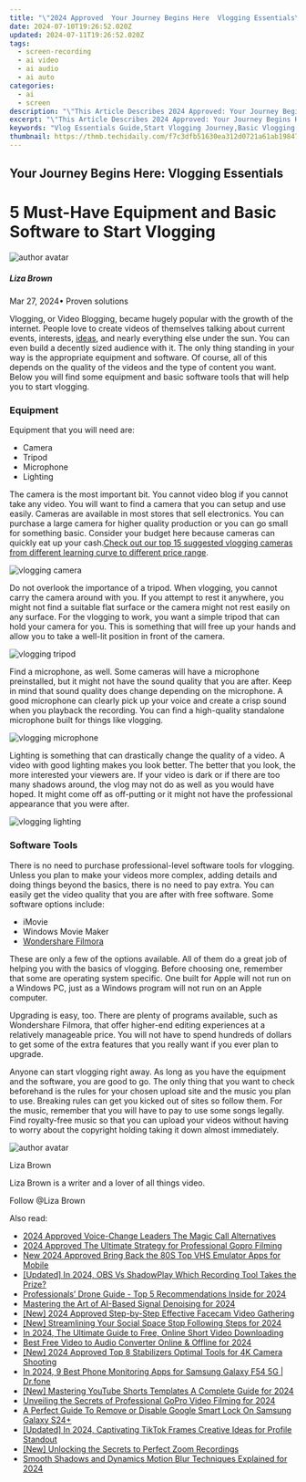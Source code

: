 ```yaml
---
title: "\"2024 Approved  Your Journey Begins Here  Vlogging Essentials\""
date: 2024-07-10T19:26:52.020Z
updated: 2024-07-11T19:26:52.020Z
tags: 
  - screen-recording
  - ai video
  - ai audio
  - ai auto
categories: 
  - ai
  - screen
description: "\"This Article Describes 2024 Approved: Your Journey Begins Here: Vlogging Essentials\""
excerpt: "\"This Article Describes 2024 Approved: Your Journey Begins Here: Vlogging Essentials\""
keywords: "Vlog Essentials Guide,Start Vlogging Journey,Basic Vlogging Tips,Beginner's Vlog Basics,Journey Into Vlogging,Essential Vlogging Tools,Starting a Vlog Tutorial"
thumbnail: https://thmb.techidaily.com/f7c3dfb51630ea312d0721a61ab19847e1113bba58f7b17ac94759c2d0864364.jpg
---
```


## Your Journey Begins Here: Vlogging Essentials

# 5 Must-Have Equipment and Basic Software to Start Vlogging

![author avatar](https://lh5.googleusercontent.com/-AIMmjowaFs4/AAAAAAAAAAI/AAAAAAAAABc/Y5UmwDaI7HU/s250-c-k/photo.jpg)

##### Liza Brown

 Mar 27, 2024• Proven solutions

Vlogging, or Video Blogging, became hugely popular with the growth of the internet. People love to create videos of themselves talking about current events, interests, [ideas](https://tools.techidaily.com/wondershare/filmora/download/), and nearly everything else under the sun. You can even build a decently sized audience with it. The only thing standing in your way is the appropriate equipment and software. Of course, all of this depends on the quality of the videos and the type of content you want. Below you will find some equipment and basic software tools that will help you to start vlogging.

### Equipment

Equipment that you will need are:

* Camera
* Tripod
* Microphone
* Lighting

The camera is the most important bit. You cannot video blog if you cannot take any video. You will want to find a camera that you can setup and use easily. Cameras are available in most stores that sell electronics. You can purchase a large camera for higher quality production or you can go small for something basic. Consider your budget here because cameras can quickly eat up your cash.[Check out our top 15 suggested vlogging cameras from different learning curve to different price range](https://tools.techidaily.com/wondershare/filmora/download/).

![vlogging camera](https://images.wondershare.com/filmora/article-images/vlogging-camera.jpg)

Do not overlook the importance of a tripod. When vlogging, you cannot carry the camera around with you. If you attempt to rest it anywhere, you might not find a suitable flat surface or the camera might not rest easily on any surface. For the vlogging to work, you want a simple tripod that can hold your camera for you. This is something that will free up your hands and allow you to take a well-lit position in front of the camera.

![vlogging tripod](https://images.wondershare.com/filmora/article-images/vlogging-tripod.jpg)

Find a microphone, as well. Some cameras will have a microphone preinstalled, but it might not have the sound quality that you are after. Keep in mind that sound quality does change depending on the microphone. A good microphone can clearly pick up your voice and create a crisp sound when you playback the recording. You can find a high-quality standalone microphone built for things like vlogging.

![vlogging microphone](https://images.wondershare.com/filmora/article-images/vlogging-microphone.jpg)

Lighting is something that can drastically change the quality of a video. A video with good lighting makes you look better. The better that you look, the more interested your viewers are. If your video is dark or if there are too many shadows around, the vlog may not do as well as you would have hoped. It might come off as off-putting or it might not have the professional appearance that you were after.

![vlogging lighting](https://images.wondershare.com/filmora/article-images/vlogging-lighting.jpg)

### Software Tools

There is no need to purchase professional-level software tools for vlogging. Unless you plan to make your videos more complex, adding details and doing things beyond the basics, there is no need to pay extra. You can easily get the video quality that you are after with free software. Some software options include:

* iMovie
* Windows Movie Maker
* [Wondershare Filmora](https://tools.techidaily.com/wondershare/filmora/download/)

These are only a few of the options available. All of them do a great job of helping you with the basics of vlogging. Before choosing one, remember that some are operating system specific. One built for Apple will not run on a Windows PC, just as a Windows program will not run on an Apple computer.

Upgrading is easy, too. There are plenty of programs available, such as Wondershare Filmora, that offer higher-end editing experiences at a relatively manageable price. You will not have to spend hundreds of dollars to get some of the extra features that you really want if you ever plan to upgrade.

Anyone can start vlogging right away. As long as you have the equipment and the software, you are good to go. The only thing that you want to check beforehand is the rules for your chosen upload site and the music you plan to use. Breaking rules can get you kicked out of sites so follow them. For the music, remember that you will have to pay to use some songs legally. Find royalty-free music so that you can upload your videos without having to worry about the copyright holding taking it down almost immediately.

![author avatar](https://lh5.googleusercontent.com/-AIMmjowaFs4/AAAAAAAAAAI/AAAAAAAAABc/Y5UmwDaI7HU/s250-c-k/photo.jpg)

Liza Brown

Liza Brown is a writer and a lover of all things video.

Follow @Liza Brown


<ins class="adsbygoogle"
     style="display:block"
     data-ad-format="autorelaxed"
     data-ad-client="ca-pub-7571918770474297"
     data-ad-slot="1223367746"></ins>



<ins class="adsbygoogle"
     style="display:block"
     data-ad-client="ca-pub-7571918770474297"
     data-ad-slot="8358498916"
     data-ad-format="auto"
     data-full-width-responsive="true"></ins>


<span class="atpl-alsoreadstyle">Also read:</span>
<div><ul>
<li><a href="https://article-knowledge.techidaily.com/2024-approved-voice-change-leaders-the-magic-call-alternatives/"><u>2024 Approved  Voice-Change Leaders  The Magic Call Alternatives</u></a></li>
<li><a href="https://article-knowledge.techidaily.com/2024-approved-the-ultimate-strategy-for-professional-gopro-filming/"><u>2024 Approved  The Ultimate Strategy for Professional Gopro Filming</u></a></li>
<li><a href="https://smart-video-editing.techidaily.com/new-2024-approved-bring-back-the-80s-top-vhs-emulator-apps-for-mobile/"><u>New 2024 Approved Bring Back the 80S Top VHS Emulator Apps for Mobile</u></a></li>
<li><a href="https://video-capture.techidaily.com/updated-in-2024-obs-vs-shadowplay-which-recording-tool-takes-the-prize/"><u>[Updated] In 2024, OBS Vs ShadowPlay  Which Recording Tool Takes the Prize?</u></a></li>
<li><a href="https://extra-support.techidaily.com/professionals-drone-guide-top-5-recommendations-inside-for-2024/"><u>Professionals’ Drone Guide - Top 5 Recommendations Inside for 2024</u></a></li>
<li><a href="https://sound-optimizing.techidaily.com/mastering-the-art-of-ai-based-signal-denoising-for-2024/"><u>Mastering the Art of AI-Based Signal Denoising for 2024</u></a></li>
<li><a href="https://screen-video-capture.techidaily.com/new-2024-approved-step-by-step-effective-facecam-video-gathering/"><u>[New] 2024 Approved  Step-by-Step  Effective Facecam Video Gathering</u></a></li>
<li><a href="https://instagram-videos.techidaily.com/new-streamlining-your-social-space-stop-following-steps-for-2024/"><u>[New] Streamlining Your Social Space  Stop Following Steps for 2024</u></a></li>
<li><a href="https://youtube-stream.techidaily.com/in-2024-the-ultimate-guide-to-free-online-short-video-downloading/"><u>In 2024, The Ultimate Guide to Free, Online Short Video Downloading</u></a></li>
<li><a href="https://voice-adjusting.techidaily.com/best-free-video-to-audio-converter-online-and-offline-for-2024/"><u>Best Free Video to Audio Converter Online & Offline for 2024</u></a></li>
<li><a href="https://fox-http.techidaily.com/new-2024-approved-top-8-stabilizers-optimal-tools-for-4k-camera-shooting/"><u>[New] 2024 Approved  Top 8 Stabilizers  Optimal Tools for 4K Camera Shooting</u></a></li>
<li><a href="https://android-location-track.techidaily.com/in-2024-9-best-phone-monitoring-apps-for-samsung-galaxy-f54-5g-drfone-by-drfone-virtual-android/"><u>In 2024, 9 Best Phone Monitoring Apps for Samsung Galaxy F54 5G | Dr.fone</u></a></li>
<li><a href="https://youtube-blog.techidaily.com/astering-youtube-shorts-templates-a-complete-guide-for-2024/"><u>[New] Mastering YouTube Shorts Templates  A Complete Guide for 2024</u></a></li>
<li><a href="https://some-guidance.techidaily.com/unveiling-the-secrets-of-professional-gopro-video-filming-for-2024/"><u>Unveiling the Secrets of Professional GoPro Video Filming for 2024</u></a></li>
<li><a href="https://android-unlock.techidaily.com/a-perfect-guide-to-remove-or-disable-google-smart-lock-on-samsung-galaxy-s24plus-by-drfone-android/"><u>A Perfect Guide To Remove or Disable Google Smart Lock On Samsung Galaxy S24+</u></a></li>
<li><a href="https://tiktok-clips.techidaily.com/updated-in-2024-captivating-tiktok-frames-creative-ideas-for-profile-standout/"><u>[Updated] In 2024, Captivating TikTok Frames  Creative Ideas for Profile Standout</u></a></li>
<li><a href="https://visual-screen-recording.techidaily.com/new-unlocking-the-secrets-to-perfect-zoom-recordings/"><u>[New] Unlocking the Secrets to Perfect Zoom Recordings</u></a></li>
<li><a href="https://extra-support.techidaily.com/smooth-shadows-and-dynamics-motion-blur-techniques-explained-for-2024/"><u>Smooth Shadows and Dynamics  Motion Blur Techniques Explained for 2024</u></a></li>
</ul></div>
